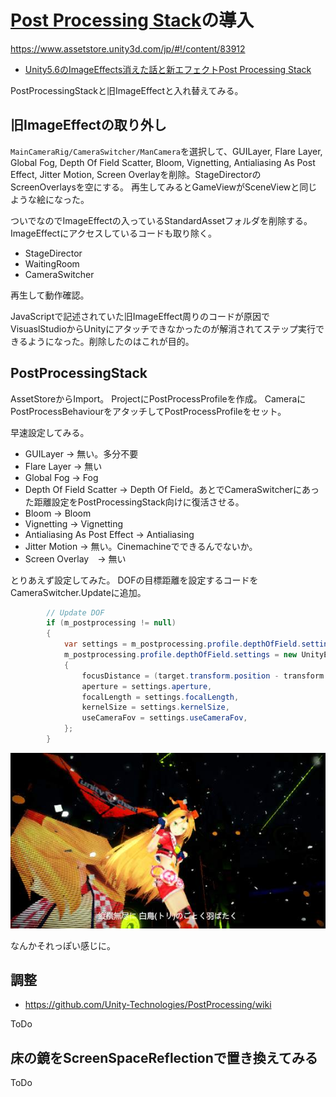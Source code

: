 # [Post Processing Stack](https://docs.unity3d.com/Manual/PostProcessing-Stack.html)の導入

https://www.assetstore.unity3d.com/jp/#!/content/83912

* [Unity5.6のImageEffects消えた話と新エフェクトPost Processing Stack](https://thattown.wixsite.com/thattown/single-post/2017/06/07/Unity56%25E3%2581%25AEImageEffects%25E6%25B6%2588%25E3%2581%2588%25E3%2581%259F%25E8%25A9%25B1%25E3%2581%25A8%25E6%2596%25B0%25E3%2582%25A8%25E3%2583%2595%25E3%2582%25A7%25E3%2582%25AF%25E3%2583%2588Post-Processing-Stack)

PostProcessingStackと旧ImageEffectと入れ替えてみる。

## 旧ImageEffectの取り外し

``MainCameraRig/CameraSwitcher/ManCamera``を選択して、GUILayer, Flare Layer, Global Fog, Depth Of Field Scatter, Bloom, Vignetting, Antialiasing As Post Effect, Jitter Motion, Screen Overlayを削除。StageDirectorのScreenOverlaysを空にする。
再生してみるとGameViewがSceneViewと同じような絵になった。

ついでなのでImageEffectの入っているStandardAssetフォルダを削除する。
ImageEffectにアクセスしているコードも取り除く。

* StageDirector
* WaitingRoom
* CameraSwitcher

再生して動作確認。

JavaScriptで記述されていた旧ImageEffect周りのコードが原因でVisuaslStudioからUnityにアタッチできなかったのが解消されてステップ実行できるようになった。削除したのはこれが目的。

## PostProcessingStack

AssetStoreからImport。
ProjectにPostProcessProfileを作成。
CameraにPostProcessBehaviourをアタッチしてPostProcessProfileをセット。

早速設定してみる。

* GUILayer -> 無い。多分不要
* Flare Layer -> 無い
* Global Fog -> Fog
* Depth Of Field Scatter -> Depth Of Field。あとでCameraSwitcherにあった距離設定をPostProcessingStack向けに復活させる。
* Bloom -> Bloom
* Vignetting -> Vignetting
* Antialiasing As Post Effect -> Antialiasing
* Jitter Motion -> 無い。Cinemachineでできるんでないか。
* Screen Overlay　-> 無い

とりあえず設定してみた。
DOFの目標距離を設定するコードをCameraSwitcher.Updateに追加。

```cs
        // Update DOF
        if (m_postprocessing != null)
        {
            var settings = m_postprocessing.profile.depthOfField.settings;
            m_postprocessing.profile.depthOfField.settings = new UnityEngine.PostProcessing.DepthOfFieldModel.Settings
            {
                focusDistance = (target.transform.position - transform.position).magnitude,
                aperture = settings.aperture,
                focalLength = settings.focalLength,
                kernelSize = settings.kernelSize,
                useCameraFov = settings.useCameraFov,
            };
        }
```

![postprocessing](postprocessing.jpg)

なんかそれっぽい感じに。

## 調整

* https://github.com/Unity-Technologies/PostProcessing/wiki

ToDo

## 床の鏡をScreenSpaceReflectionで置き換えてみる

ToDo

